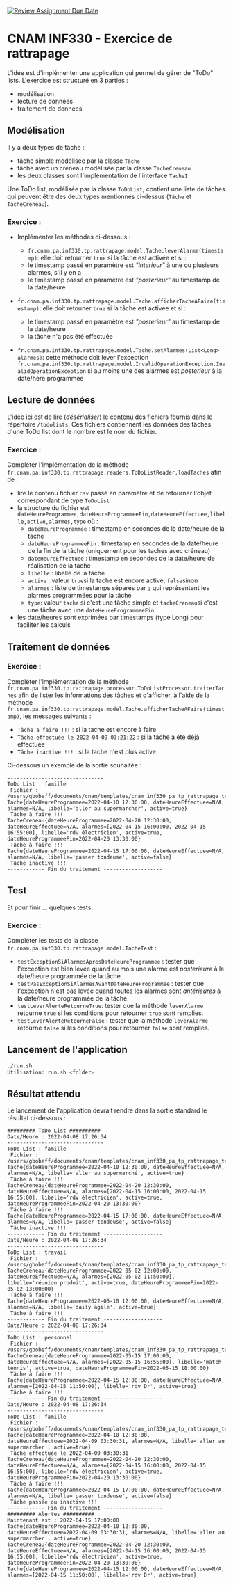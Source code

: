 [![Review Assignment Due Date](https://classroom.github.com/assets/deadline-readme-button-24ddc0f5d75046c5622901739e7c5dd533143b0c8e959d652212380cedb1ea36.svg)](https://classroom.github.com/a/OrZoxZXO)
# CNAM INF330 - Exercice de rattrapage

L'idée est d'implémenter une application qui permet de gérer de "ToDo" lists.
L'exercice est structuré en 3 parties :
- modélisation
- lecture de données
- traitement de données

## Modélisation
Il y a deux types de tâche :
- tâche simple modélisée par la classe `Tâche`
- tâche avec un créneau modélisée par la classe `TacheCreneau`
- les deux classes sont l'implémentation de l'interface `TacheI`

Une ToDo list, modélisée par la classe `ToDoList`, contient une liste de tâches qui peuvent être des deux types mentionnés ci-dessus (`Tâche` et `TacheCreneau`).

### Exercice :
- Implémenter les méthodes ci-dessous :
  - `fr.cnam.pa.inf330.tp.rattrapage.model.Tache.leverAlarme(timestamp)`: elle doit retourner `true` si la tâche est activée et si :
  - le timestamp passé en paramètre est _"interieur"_ à une ou plusieurs alarmes, s'il y en a
  - le timestamp passé en paramètre est _"posterieur"_ au timestamp de la date/heure

- `fr.cnam.pa.inf330.tp.rattrapage.model.Tache.afficherTacheAFaire(timestamp)`: elle doit retouner `true` si la tâche est activée et si :
  - le timestamp passé en paramètre est _"posterieur"_ au timestamp de la date/heure
  - la tâche n'a pas été effectuée

- `fr.cnam.pa.inf330.tp.rattrapage.model.Tache.setAlarmes(List<Long> alarmes)`: cette méthode doit lever l'exception `fr.cnam.pa.inf330.tp.rattrapage.model.InvalidOperationException.InvalidOperationException` si au moins une des alarmes est _posterieur_ à la date/here programmée

## Lecture de données
L'idée ici est de lire (_désérialiser_) le contenu des fichiers fournis dans le répertoire `/todolists`. Ces fichiers contiennent les données des tâches d'une ToDo list dont le nombre est le nom du fichier. 
### Exercice :
Compléter l'implémentation de la méthode `fr.cnam.pa.inf330.tp.rattrapage.readers.ToDoListReader.loadTaches` afin de :
- lire le contenu fichier `csv` passé en paramètre et de retourner l'objet correspondant de type `ToDoList`
- la structure du fichier est `dateHeureProgrammee,dateHeureProgrammeeFin,dateHeureEffectuee,libelle,active,alarmes,type` où :
  - `dateHeureProgrammee` : timestamp en secondes de la date/heure de la tâche
  - `dateHeureProgrammeeFin` : timestamp en secondes de la date/heure de la fin de la tâche (uniquement pour les taches avec créneau)
  - `dateHeureEffectuee` : timestamp en secondes de la date/heure de réalisation de la tache
  - `libelle` : libellé de la tâche
  - `active` : valeur `true`si la tache est encore active, `false`sinon
  - `alarmes` : liste de timestamps séparés par `;` qui représentent les alarmes programmées pour la tâche
  - `type`: valeur `tache` si c'est une tâche simple et `tacheCreneau`si c'est une tâche avec une `dateHeureProgrammeeFin`
- les date/heures sont exprimées par timestamps (type Long) pour faciliter les calculs

## Traitement de données
### Exercice :
Compléter l'implémentation de la méthode `fr.cnam.pa.inf330.tp.rattrapage.processor.ToDoListProcessor.traiterTaches` afin de lister les informations des tâches et d'afficher, à l'aide de la méthode `fr.cnam.pa.inf330.tp.rattrapage.model.Tache.afficherTacheAFaire(timestamp)`, les messages suivants : 
- `Tâche à faire !!!` : si la tache est encore à faire
- `Tâche effectuée le 2022-04-09 03:21:22` : si la tâche a été déjà effectuée
- `Tâche inactive !!!` : si la tache n'est plus active

Ci-dessous un exemple de la sortie souhaitée :

```
-------------------------------
ToDo List : famille
 Fichier : /users/gbobeff/documents/cnam/templates/cnam_inf330_pa_tp_rattrapage_template/todolists/famille.csv
Tache{dateHeureProgrammee=2022-04-10 12:30:00, dateHeureEffectuee=N/A, alarmes=N/A, libelle='aller au supermarcher', active=true}
 Tâche à faire !!!
TacheCreneau{dateHeureProgrammee=2022-04-20 12:30:00, dateHeureEffectuee=N/A, alarmes=[2022-04-15 16:00:00, 2022-04-15 16:55:00], libelle='rdv électricien', active=true, dateHeureProgrammeeFin=2022-04-20 13:30:00}
 Tâche à faire !!!
Tache{dateHeureProgrammee=2022-04-15 17:00:00, dateHeureEffectuee=N/A, alarmes=N/A, libelle='passer tondeuse', active=false}
 Tâche inactive !!!
------------ Fin du traitement -------------------
```

## Test
Et pour finir ... quelques tests.
### Exercice :
Compléter les tests de la classe `fr.cnam.pa.inf330.tp.rattrapage.model.TacheTest` :
- `testExceptionSiAlarmesApresDateHeureProgrammee` : tester que l'exception est bien levée quand au mois une alarme est _posterieure_ à la date/heure programmée de la tâche.
- `testPasExceptionSiAlarmesAvantDateHeureProgrammee` : tester que l'exception n'est pas levée quand toutes les alarmes sont _antérieures_ à la date/heure programmée de la tâche.
- `testLeverAlerteRetourneTrue`: tester que la méthode `leverAlarme` retourne `true` si les conditions pour retourner `true` sont remplies.
- `testLeverAlerteRetourneFalse` : tester que la méthode `leverAlarme` retourne `false` si les conditions pour retourner `false` sont remplies.

## Lancement de l'application
```bash
./run.sh 
Utilisation: run.sh <folder>
```

## Résultat attendu
Le lancement de l'application devrait rendre dans la sortie standard le résultat ci-dessous :
```
######### ToDo List ##########
Date/Heure : 2022-04-08 17:26:34
-------------------------------
ToDo List : famille
 Fichier : /users/gbobeff/documents/cnam/templates/cnam_inf330_pa_tp_rattrapage_template/todolists/famille.csv
Tache{dateHeureProgrammee=2022-04-10 12:30:00, dateHeureEffectuee=N/A, alarmes=N/A, libelle='aller au supermarché', active=true}
 Tâche à faire !!!
TacheCreneau{dateHeureProgrammee=2022-04-20 12:30:00, dateHeureEffectuee=N/A, alarmes=[2022-04-15 16:00:00, 2022-04-15 16:55:00], libelle='rdv électricien', active=true, dateHeureProgrammeeFin=2022-04-20 13:30:00}
 Tâche à faire !!!
Tache{dateHeureProgrammee=2022-04-15 17:00:00, dateHeureEffectuee=N/A, alarmes=N/A, libelle='passer tendeuse', active=false}
 Tâche inactive !!!
------------ Fin du traitement -------------------
Date/Heure : 2022-04-08 17:26:34
-------------------------------
ToDo List : travail
 Fichier : /users/gbobeff/documents/cnam/templates/cnam_inf330_pa_tp_rattrapage_template/todolists/travail.csv
TacheCreneau{dateHeureProgrammee=2022-05-02 12:00:00, dateHeureEffectuee=N/A, alarmes=[2022-05-02 11:50:00], libelle='réunion produit', active=true, dateHeureProgrammeeFin=2022-05-02 13:00:00}
 Tâche à faire !!!
Tache{dateHeureProgrammee=2022-05-10 12:00:00, dateHeureEffectuee=N/A, alarmes=N/A, libelle='daily agile', active=true}
 Tâche à faire !!!
------------ Fin du traitement -------------------
Date/Heure : 2022-04-08 17:26:34
-------------------------------
ToDo List : personnel
 Fichier : /users/gbobeff/documents/cnam/templates/cnam_inf330_pa_tp_rattrapage_template/todolists/personnel.csv
TacheCreneau{dateHeureProgrammee=2022-05-15 17:00:00, dateHeureEffectuee=N/A, alarmes=[2022-05-15 16:55:00], libelle='match tennis', active=true, dateHeureProgrammeeFin=2022-05-15 18:00:00}
 Tâche à faire !!!
Tache{dateHeureProgrammee=2022-04-15 12:00:00, dateHeureEffectuee=N/A, alarmes=[2022-04-15 11:50:00], libelle='rdv Dr', active=true}
 Tâche à faire !!!
------------ Fin du traitement -------------------
Date/Heure : 2022-04-08 17:26:34
-------------------------------
ToDo List : famille
 Fichier : /users/gbobeff/documents/cnam/templates/cnam_inf330_pa_tp_rattrapage_template/todolists/famille.csv
Tache{dateHeureProgrammee=2022-04-10 12:30:00, dateHeureEffectuee=2022-04-09 03:30:31, alarmes=N/A, libelle='aller au supermarcher', active=true}
 Tâche effectuée le 2022-04-09 03:30:31
TacheCreneau{dateHeureProgrammee=2022-04-20 12:30:00, dateHeureEffectuee=N/A, alarmes=[2022-04-15 16:00:00, 2022-04-15 16:55:00], libelle='rdv électricien', active=true, dateHeureProgrammeeFin=2022-04-20 13:30:00}
 Tâche à faire !!!
Tache{dateHeureProgrammee=2022-04-15 17:00:00, dateHeureEffectuee=N/A, alarmes=N/A, libelle='passer tondeuse', active=false}
 Tâche passée ou inactive !!!
------------ Fin du traitement -------------------
######### Alertes ##########
Maintenant est : 2022-04-15 17:00:00
Tache{dateHeureProgrammee=2022-04-10 12:30:00, dateHeureEffectuee=2022-04-09 03:30:31, alarmes=N/A, libelle='aller au supermarcher', active=true}
TacheCreneau{dateHeureProgrammee=2022-04-20 12:30:00, dateHeureEffectuee=N/A, alarmes=[2022-04-15 16:00:00, 2022-04-15 16:55:00], libelle='rdv électricien', active=true, dateHeureProgrammeeFin=2022-04-20 13:30:00}
Tache{dateHeureProgrammee=2022-04-15 12:00:00, dateHeureEffectuee=N/A, alarmes=[2022-04-15 11:50:00], libelle='rdv Dr', active=true}
```